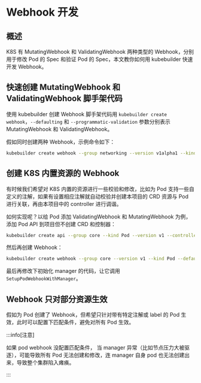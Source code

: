 # Webhook 开发

## 概述

K8S 有 MutatingWebhook 和 ValidatingWebhook 两种类型的 Webhook，分别用于修改 Pod 的 Spec 和验证 Pod 的 Spec，本文教你如何用 kubebuilder 快速开发 Webhook。

## 快速创建 MutatingWebhook 和 ValidatingWebhook 脚手架代码

使用 kubebuilder 创建 Webhook 脚手架代码用 `kubebuilder create webhook`，`--defaulting` 和 `--programmatic-validation`  参数分别表示 MutatingWebhook 和 ValidatingWebhook。

假如同时创建两种 Webhook，示例命令如下：

```bash
kubebuilder create webhook --group networking --version v1alpha1 --kind CLBPortPool --defaulting --programmatic-validation
```

## 创建 K8S 内置资源的 Webhook

有时候我们希望对 K8S 内置的资源进行一些校验和修改，比如为 Pod 支持一些自定义的注解，如果有设置相应注解就自动校验并创建本项目的 CRD 资源与 Pod 进行关联，再由本项目中的 controller 进行调谐。

如何实现呢？以给 Pod 添加 ValidatingWebhook 和 MutatingWebhook 为例，添加 Pod API 到项目但不创建 CRD 和控制器：

```bash
kubebuilder create api --group core --kind Pod --version v1 --controller=false --resource=false
```

然后再创建 Webhook：

```bash
kubebuilder create webhook --group core --version v1 --kind Pod --defaulting --programmatic-validation
```

最后再修改下初始化 manager 的代码，让它调用 `SetupPodWebhookWithManager`。


## Webhook 只对部分资源生效

假如为 Pod 创建了 Webhook，但希望只针对带有特定注解或 label 的 Pod 生效，此时可以配置下匹配条件，避免对所有 Pod 生效。

:::info[注意]

如果 pod webhook 没配置匹配条件， 当 manager 异常（比如节点压力大被驱逐），可能导致所有 Pod 无法创建和修改，连 manager 自身 pod 也无法创建出来，导致整个集群陷入瘫痪。

:::

<Tabs>
  <TabItem value="1" label="匹配包含指定注解的 Pod">
    <FileBlock file="webhook/check-annotation.yaml" showLineNumbers />
  </TabItem>
  <TabItem value="2" label="匹配指定 label 的 Pod">
    <FileBlock file="webhook/object-selector.yaml" showLineNumbers />
  </TabItem>
</Tabs>
